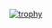 [![trophy](https://github-profile-trophy.vercel.app/?username=Mohamed-Mansou)](https://github.com/Mohamed-Mansou/github-profile-trophy)

